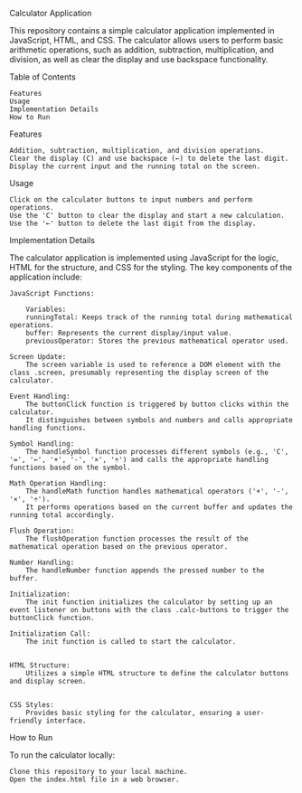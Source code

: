 Calculator Application

This repository contains a simple calculator application implemented in JavaScript, HTML, and CSS. The calculator allows users to perform basic arithmetic operations, such as addition, subtraction, multiplication, and division, as well as clear the display and use backspace functionality.


Table of Contents

    Features
    Usage
    Implementation Details
    How to Run
  
Features

    Addition, subtraction, multiplication, and division operations.
    Clear the display (C) and use backspace (←) to delete the last digit.
    Display the current input and the running total on the screen.

Usage

    Click on the calculator buttons to input numbers and perform operations.
    Use the 'C' button to clear the display and start a new calculation.
    Use the '←' button to delete the last digit from the display.

Implementation Details

The calculator application is implemented using JavaScript for the logic, HTML for the structure, and CSS for the styling. The key components of the application include:

    JavaScript Functions:
    
        Variables:
        runningTotal: Keeps track of the running total during mathematical operations.
        buffer: Represents the current display/input value.
        previousOperator: Stores the previous mathematical operator used.

    Screen Update:
        The screen variable is used to reference a DOM element with the class .screen, presumably representing the display screen of the calculator.

    Event Handling:
        The buttonClick function is triggered by button clicks within the calculator.
        It distinguishes between symbols and numbers and calls appropriate handling functions.

    Symbol Handling:
        The handleSymbol function processes different symbols (e.g., 'C', '=', '←', '+', '-', '×', '÷') and calls the appropriate handling functions based on the symbol.

    Math Operation Handling:
        The handleMath function handles mathematical operators ('+', '-', '×', '÷').
        It performs operations based on the current buffer and updates the running total accordingly.

    Flush Operation:
        The flushOperation function processes the result of the mathematical operation based on the previous operator.

    Number Handling:
        The handleNumber function appends the pressed number to the buffer.

    Initialization:
        The init function initializes the calculator by setting up an event listener on buttons with the class .calc-buttons to trigger the buttonClick function.

    Initialization Call:
        The init function is called to start the calculator.

        
    HTML Structure:
        Utilizes a simple HTML structure to define the calculator buttons and display screen.

        
    CSS Styles:
        Provides basic styling for the calculator, ensuring a user-friendly interface.

How to Run

To run the calculator locally:

    Clone this repository to your local machine.
    Open the index.html file in a web browser.

